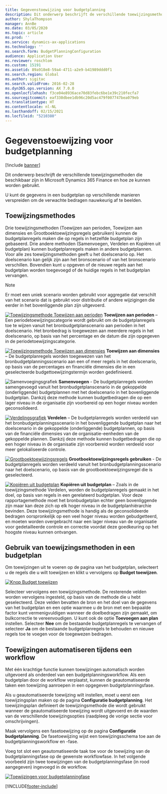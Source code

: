 ```yaml
---
title: Gegevenstoewijzing voor budgetplanning
description: Dit onderwerp beschrijft de verschillende toewijzingsmethoden die beschikbaar zijn in Microsoft Dynamics 365 Finance en hoe ze kunnen worden gebruikt.
author: ShylaThompson
manager: AnnBe
ms.date: 03/05/2020
ms.topic: article
ms.prod: ''
ms.service: dynamics-ax-applications
ms.technology: ''
ms.search.form: BudgetPlanningConfiguration
audience: Application User
ms.reviewer: roschlom
ms.custom: 15191
ms.assetid: 89a918e8-59a4-4711-a2e9-b41989ddd0f1
ms.search.region: Global
ms.author: sigitac
ms.search.validFrom: 2016-02-28
ms.dyn365.ops.version: AX 7.0.0
ms.openlocfilehash: f3ce04e8936ace70d83febc6be1e39c210fecfa7
ms.sourcegitcommit: eaf330dbee1db96c20d5ac479f007747bea079eb
ms.translationtype: HT
ms.contentlocale: nl-NL
ms.lasthandoff: 02/15/2021
ms.locfileid: "5210380"
---
```

# <a name="budget-planning-data-allocation"></a>Gegevenstoewijzing voor budgetplanning

[!include [banner](../includes/banner.md)]

Dit onderwerp beschrijft de verschillende toewijzingsmethoden die beschikbaar zijn in Microsoft Dynamics 365 Finance en hoe ze kunnen worden gebruikt.  

U kunt de gegevens in een budgetplan op verschillende manieren verspreiden om de verwachte bedragen nauwkeurig af te beelden.

## <a name="allocation-methods"></a>Toewijzingsmethodes
Drie toewijzingsmethoden (Toewijzen aan perioden, Toewijzen aan dimensies en Grootboektoewijzingsregels gebruiken) kunnen de budgetplanregels maken die op regels in hetzelfde budgetplan zijn gebaseerd. Drie andere methoden (Samenvoegen, Verdelen en Kopiëren uit budgetplan) kunnen budgetplanregels maken in andere budgetplannen. Voor alle zes toewijzingsmethoden geeft u het doelscenario op. Het doelscenario kan gelijk zijn aan het bronscenario of van het bronscenario verschillen. Bovendien kunt u opgeven of de nieuwe regels aan het budgetplan worden toegevoegd of de huidige regels in het budgetplan vervangen.

> [!NOTE] 
> Er moet een uniek scenario worden gebruikt voor aggregatie dat verschilt van het scenario dat is gebruikt voor distributie of andere wijzigingen die eerder in het bovenliggende plan zijn uitgevoerd.  

[![Toewijzingsmethode Toewijzen aan perioden](./media/allocateacrossperiods-300x259.png)](./media/allocateacrossperiods.png)
**Toewijzen aan perioden** – Een periodetoewijzingscategorie wordt gebruikt om de budgetplanregels toe te wijzen vanuit het bronbudgetplanscenario aan perioden in het doelscenario. Het bronbedrag is toegewezen aan meerdere regels in het doelscenario, op basis van het percentage en de datum die zijn opgegeven in de periodetoewijzingscategorie.         

[![Toewijzingsmethode Toewijzen aan dimensies](./media/allocatetodimensions.jpg)](./media/allocatetodimensions.jpg)
**Toewijzen aan dimensies** – De budgetplanregels worden toegewezen van het bronbudgetplanningsscenario aan een of meer regels in het doelscenario, op basis van de percentages en financiële dimensies die in een geselecteerde budgettoewijzingstermijn worden gedefinieerd.           

![Samenvoegingsgrafiek](./media/aggregatechart-300x230.png)
**Samenvoegen** - De budgetplanregels worden samengevoegd vanuit het bronbudgetplanscenario in de gekoppelde (onderliggende) budgetplannen met het doelscenario in het bovenliggende budgetplan. Dankzij deze methode kunnen budgetbedragen die op een lager niveau in de organisatie zijn voorbereid op een hoger niveau worden geconsolideerd.          

[![Verdelingsgrafiek](./media/distributechart-300x230.png)](./media/distributechart.png)
**Verdelen** – De budgetplanregels worden verdeeld van het bronbudgetplanningsscenario in het bovenliggende budgetplan naar het doelscenario in de gekoppelde (onderliggende) budgetplannen, op basis van de financiële dimensies van de organisatie-eenheden van de gekoppelde plannen. Dankzij deze methode kunnen budgetbedragen die op een hoger niveau in de organisatie zijn voorbereid worden verdeeld voor meer gelokaliseerde controle.           

[![Grootboektoewijzingsregels](./media/ledgerallocationrules-300x202.png)](./media/ledgerallocationrules.png)
**Grootboektoewijzingsregels gebruiken** - De budgetplanregels worden verdeeld vanuit het bronbudgetplanningsscenario naar het doelscenario, op basis van de grootboektoewijzingsregel die is geselecteerd. 

[![Kopiëren uit budgetplan](./media/copyfrombudgetplan-187x300.png)](./media/copyfrombudgetplan.png)
**Kopiëren uit budgetplan** – Zoals in de toewijzingsmethode Verdelen, worden de budgetplanregels gemaakt in het doel, op basis van regels in een gerelateerd budgetplan. Voor deze rapportagemethode moet het bronbudgetplan echter geen bovenliggende zijn maar kan deze zich op elk hoger niveau in de budgetplanhiërarchie bevinden. Deze toewijzingsmethode is handig als de geconsolideerde bedragen oorspronkelijk op een veel hoger niveau worden gebudgetteerd, en moeten worden overgebracht naar een lager niveau van de organisatie voor gedetailleerde controle en correctie voordat deze goedkeuring op het hoogste niveau kunnen ontvangen.          

## <a name="using-allocation-methods-in-a-budget-plan"></a>Gebruik van toewijzingsmethoden in een budgetplan
Om toewijzingen uit te voeren op de pagina van het budgetplan, selecteert u de regels die u wilt toewijzen en klikt u vervolgens op **Budget toewijzen**.

[![Knop Budget toewijzen](./media/allocatebudgetbutton-300x84.png)](./media/allocatebudgetbutton.png) 

Selecteer vervolgens een toewijzingsmethode. De resterende velden worden vervolgens ingesteld, op basis van de methode die u hebt geselecteerd. Deze velden bevatten de bron en het doel van de gegevens van het budgetplan en een optie waarmee u de bron met een bepaalde factor kunt vermenigvuldigen wanneer de doelbedragen zijn gemaakt, om bulkcorrectie te vereenvoudigen. U kunt ook de optie **Toevoegen aan plan** instellen. Selecteer **Nee** om de bestaande budgetplanregels te vervangen of selecteer **Ja** om de bestaande budgetplanregels te behouden en nieuwe regels toe te voegen voor de toegewezen bedragen.

## <a name="automating-allocations-during-a-workflow"></a>Toewijzingen automatiseren tijdens een workflow
Met één krachtige functie kunnen toewijzingen automatisch worden uitgevoerd als onderdeel van een budgetplanningsworkflow. Als een budgetplan door de workflow verplaatst, kunnen de geautomatiseerde taken een toewijzing aanroepen in een opgegeven budgetplanningsfase. 

Als u geautomatiseerde toewijzing wilt instellen, moet u eerst een toewijzingsplan maken op de pagina **Configuratie budgetplanning**. Het toewijzingsplan definieert de toewijzingsmethode die wordt gebruikt wanneer de geautomatiseerde toewijzing wordt uitgevoerd en de waarden van de verschillende toewijzingsopties (raadpleeg de vorige sectie voor omschrijvingen). 

Maak vervolgens een fasetoewijzing op de pagina **Configuratie budgetplanning**. De fasetoewijzing wijst een toewijzingsschema toe aan de budgetplanningsworkflow en -fase. 

Voeg tot slot een geautomatiseerde taak toe voor de toewijzing van de budgetplanningsfase op de gewenste workflowfase. In het volgende voorbeeld zijn twee toewijzingen van de budgetplanningsfase (in rood aangegeven) ingevoegd in de workflow.

[![Toewijzingen voor budgetplanningfase](./media/budgetplanningstageallocations-300x300.png)](./media/budgetplanningstageallocations.png)





[!INCLUDE[footer-include](../../includes/footer-banner.md)]